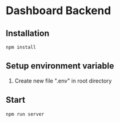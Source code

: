 # Dashboard Backend

## Installation

```
npm install
```

## Setup environment variable

1. Create new file ".env" in root directory

## Start

```
npm run server
```
